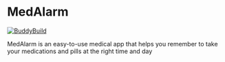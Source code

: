 # MedAlarm

[![BuddyBuild](https://dashboard.buddybuild.com/api/statusImage?appID=57384f83c35dbb01002360a1&branch=master&build=latest)](https://dashboard.buddybuild.com/apps/57384f83c35dbb01002360a1/build/latest)

MedAlarm is an easy-to-use medical app that helps you remember to take your medications and pills at the right time and day
